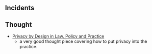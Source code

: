 

## Incidents




## Thought

- [Privacy by Design in Law, Policy and Practice](http://www.ontla.on.ca/library/repository/mon/25008/312239.pdf)
    - a very good thought piece covering how to put privacy into the practice. 